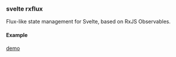 ### svelte rxflux

Flux-like state management for Svelte, based on RxJS Observables.

#### Example
[demo](https://codesandbox.io/s/svelte-rxflux-redux-observable-riq5h?file=/App.svelte)
